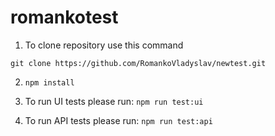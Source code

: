 # romankotest
1. To clone repository use this command

`git clone https://github.com/RomankoVladyslav/newtest.git`

2. `npm install`
   
3. To run UI tests please run:
 `npm run test:ui` 
   
4. To run API tests please run:
 `npm run test:api`
 
